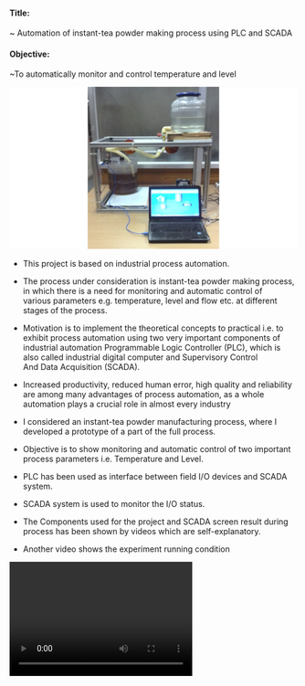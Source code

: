 #### Title: 
~ Automation of instant-tea powder making process using PLC and SCADA

#### Objective:
~To automatically monitor and control temperature and level

![](ME_setup.jpg)

* This project is based on industrial process automation.

* The process under consideration is instant-tea powder making process, in which there is a need for monitoring and automatic control of  
  various parameters e.g. temperature, level and flow etc. at different stages of the process.

* Motivation is to implement the theoretical concepts to practical i.e. to exhibit process automation using two very important components     of industrial automation Programmable Logic Controller (PLC), which is also called industrial digital computer and Supervisory Control  
  And Data Acquisition (SCADA).

* Increased productivity, reduced human error, high quality and reliability are among many advantages of process automation, as a whole 
  automation plays a crucial role in almost every industry

* I considered an instant-tea powder manufacturing process, where I developed a prototype of a part of the full process.

* Objective is to show monitoring and automatic control of two important process parameters i.e. Temperature and Level.

* PLC has been used as interface between field I/O devices and SCADA system.

* SCADA system is used to monitor the I/O status.

* The Components used for the project and SCADA screen result during process has been shown by videos which are self-explanatory.

* Another video shows the experiment running condition

<video src="4_My_SCADA_RESULT_ Movie.mp4" width="320" height="200" controls preload></video>
